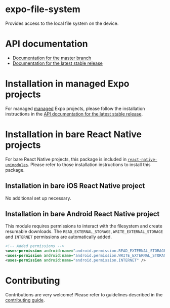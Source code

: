 # expo-file-system

Provides access to the local file system on the device.

# API documentation

- [Documentation for the master branch](https://github.com/expo/expo/blob/master/docs/pages/versions/unversioned/sdk/filesystem.md)
- [Documentation for the latest stable release](https://docs.expo.io/versions/latest/sdk/filesystem/)

# Installation in managed Expo projects

For managed [managed](https://docs.expo.io/versions/latest/introduction/managed-vs-bare/) Expo projects, please follow the installation instructions in the [API documentation for the latest stable release](https://docs.expo.io/versions/latest/sdk/filesystem/).

# Installation in bare React Native projects

For bare React Native projects, this package is included in [`react-native-unimodules`](https://github.com/expo/expo/tree/master/packages/react-native-unimodules). Please refer to those installation instructions to install this package.

## Installation in bare iOS React Native project

No additional set up necessary.

## Installation in bare Android React Native project

This module requires permissions to interact with the filesystem and create resumable downloads. The `READ_EXTERNAL_STORAGE`, `WRITE_EXTERNAL_STORAGE` and `INTERNET` permissions are automatically added.

```xml
<!-- Added permissions -->
<uses-permission android:name="android.permission.READ_EXTERNAL_STORAGE" />
<uses-permission android:name="android.permission.WRITE_EXTERNAL_STORAGE" />
<uses-permission android:name="android.permission.INTERNET" />
```

# Contributing

Contributions are very welcome! Please refer to guidelines described in the [contributing guide](https://github.com/expo/expo#contributing).
